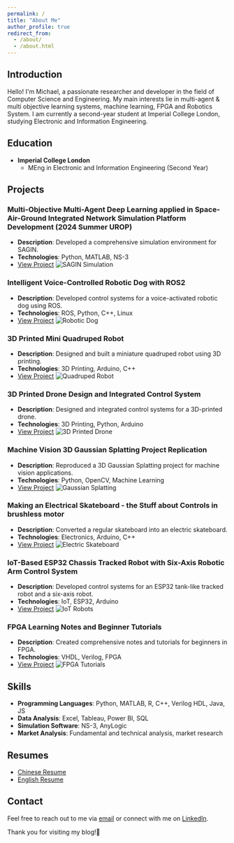 ```yaml
---
permalink: /
title: "About Me"
author_profile: true
redirect_from: 
  - /about/
  - /about.html
---
```

## Introduction
Hello! I'm Michael, a passionate researcher and developer in the field of Computer Science and Engineering. My main interests lie in multi-agent & multi objective learning systems, machine learning, FPGA and Robotics System. I am currently a second-year student at Imperial College London, studying Electronic and Information Engineering.

## Education
- **Imperial College London**
  - MEng in Electronic and Information Engineering (Second Year)

## Projects

### Multi-Objective Multi-Agent Deep Learning applied in Space-Air-Ground Integrated Network Simulation Platform Development (2024 Summer UROP)
- **Description**: Developed a comprehensive simulation environment for SAGIN.
- **Technologies**: Python, MATLAB, NS-3
- [View Project](https://happymic.github.io/posts/sagin-simulation)
![SAGIN Simulation](https://yourimageurl.com/sagin-preview.png)

### Intelligent Voice-Controlled Robotic Dog with ROS2 
- **Description**: Developed control systems for a voice-activated robotic dog using ROS.
- **Technologies**: ROS, Python, C++, Linux
- [View Project](https://happymic.github.io/2019/08/blog-post-esp32/)
![Robotic Dog](https://yourimageurl.com/robotic-dog-preview.png)

### 3D Printed Mini Quadruped Robot
- **Description**: Designed and built a miniature quadruped robot using 3D printing.
- **Technologies**: 3D Printing, Arduino, C++
- [View Project](https://academic.github.io/blog/quadruped-robot)
![Quadruped Robot](https://yourimageurl.com/quadruped-robot-preview.png)

### 3D Printed Drone Design and Integrated Control System
- **Description**: Designed and integrated control systems for a 3D-printed drone.
- **Technologies**: 3D Printing, Python, Arduino
- [View Project](https://academic.github.io/blog/3d-printed-drone)
![3D Printed Drone](https://yourimageurl.com/drone-preview.png)

### Machine Vision 3D Gaussian Splatting Project Replication
- **Description**: Reproduced a 3D Gaussian Splatting project for machine vision applications.
- **Technologies**: Python, OpenCV, Machine Learning
- [View Project](https://academic.github.io/blog/gaussian-splatting)
![Gaussian Splatting](https://yourimageurl.com/gaussian-splatting-preview.png)

### Making an Electrical Skateboard - the Stuff about Controls in brushless motor
- **Description**: Converted a regular skateboard into an electric skateboard.
- **Technologies**: Electronics, Arduino, C++
- [View Project](https://academic.github.io/blog/electric-skateboard)
![Electric Skateboard](https://yourimageurl.com/electric-skateboard-preview.png)

### IoT-Based ESP32 Chassis Tracked Robot with Six-Axis Robotic Arm Control System
- **Description**: Developed control systems for an ESP32 tank-like tracked robot and a six-axis robot.
- **Technologies**: IoT, ESP32, Arduino
- [View Project](https://academic.github.io/blog/2019/08/blog-post-esp32/)
![IoT Robots](https://yourimageurl.com/iot-robots-preview.png)

### FPGA Learning Notes and Beginner Tutorials
- **Description**: Created comprehensive notes and tutorials for beginners in FPGA.
- **Technologies**: VHDL, Verilog, FPGA
- [View Project](https://academic.github.io/blog/fpga-tutorials)
![FPGA Tutorials](https://yourimageurl.com/fpga-tutorials-preview.png)

## Skills
- **Programming Languages**: Python, MATLAB, R, C++, Verilog HDL, Java, JS
- **Data Analysis**: Excel, Tableau, Power BI, SQL
- **Simulation Software**: NS-3, AnyLogic
- **Market Analysis**: Fundamental and technical analysis, market research

## Resumes
- [Chinese Resume](https://happymic.github.io/files/chinese_version_0608.pdf)
- [English Resume](https://happymic.github.io/files/english_version_0608.pdf)

## Contact
Feel free to reach out to me via [email](mailto:mcl123@ic.ac.uk) or connect with me on [LinkedIn](https://www.linkedin.com/in/michael-chenxu-li-640887207/).

Thank you for visiting my blog!🫶
